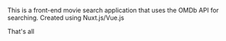This is a front-end movie search application that uses the OMDb API for searching. Created using Nuxt.js/Vue.js

That's all